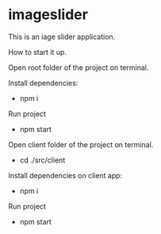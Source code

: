 # imageslider

This is an iage slider application.  

How to start it up.

Open root folder of the project on terminal. 

Install dependencies: 
- npm i

Run project
- npm start

Open client folder of the project on terminal. 

- cd ./src/client

Install dependencies on client app: 
- npm i

Run project
- npm start
